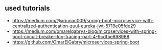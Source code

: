## used tutorials

- https://medium.com/@arjunac009/spring-boot-microservice-with-centralized-authentication-zuul-eureka-jwt-5719e05fde29
- https://medium.com/omarelgabrys-blog/microservices-with-spring-boot-circuit-breaker-log-tracing-part-4-9cdf5e898988
- https://github.com/OmarElGabry/microservices-spring-boot
